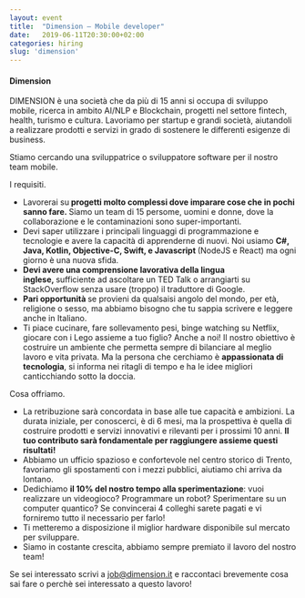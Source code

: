 ```yaml
---
layout: event
title:  "Dimension — Mobile developer"
date:   2019-06-11T20:30:00+02:00
categories: hiring
slug: 'dimension'
---
```


<!-- Added 09/03/2019 -->
<h4 class="company-name">Dimension</h4>
<p>DIMENSION è una società che da più di 15 anni si occupa di sviluppo mobile, ricerca in ambito AI/NLP e Blockchain, progetti nel settore fintech, health, turismo e cultura. Lavoriamo per startup e grandi società, aiutandoli a realizzare prodotti e servizi in grado di sostenere le differenti esigenze di business. </p>

<p>Stiamo cercando una sviluppatrice o sviluppatore software per il nostro team mobile. </p>

<p>I requisiti. </p>
<ul>
<li>Lavorerai su<strong>&nbsp;progetti molto complessi dove imparare cose che in pochi sanno fare.&nbsp;</strong>Siamo un team di 15 persome, uomini e donne, dove la collaborazione e le contaminazioni sono super-importanti.&nbsp;</li>
<li>Devi saper utilizzare i principali linguaggi di programmazione e tecnologie e avere la capacità di apprenderne di nuovi. Noi usiamo&nbsp;<strong>C#, Java, Kotlin, Objective-C, Swift, e Javascript&nbsp;</strong>(NodeJS&nbsp;e&nbsp;React)&nbsp;ma ogni giorno è una nuova sfida.&nbsp;</li>
<li><strong>Devi avere una comprensione lavorativa della lingua inglese,&nbsp;</strong>sufficiente ad ascoltare un TED Talk o arrangiarti su StackOverflow senza usare (troppo) il traduttore di Google.&nbsp;</li>
<li><strong>Pari opportunità&nbsp;</strong>se provieni da qualsaisi angolo del mondo, per età, religione o sesso, ma abbiamo bisogno che tu sappia scrivere e leggere anche in Italiano.</li>
<li>Ti piace cucinare, fare sollevamento pesi, binge watching su Netflix, giocare con i Lego assieme a tuo figlio? Anche a noi! Il nostro obiettivo è costruire un ambiente che permetta sempre di bilanciare al meglio lavoro e vita privata. Ma la persona che cerchiamo è&nbsp;<strong>appassionata di tecnologia</strong>, si informa nei ritagli di tempo e ha le idee migliori canticchiando sotto la doccia.&nbsp;</li>
</ul>

<p>Cosa offriamo.</p>
<ul>
<li>La retribuzione sarà concordata in base alle tue capacità e ambizioni. La durata iniziale, per conoscerci, è di&nbsp;6 mesi,&nbsp;ma la prospettiva è quella di costruire prodotti e servizi innovativi e rilevanti per i prossimi 10 anni.&nbsp;<strong>Il tuo contributo sarà fondamentale per raggiungere assieme questi risultati!</strong></li>
<li>Abbiamo un ufficio spazioso e confortevole nel centro storico di Trento, favoriamo gli spostamenti con i mezzi pubblici, aiutiamo chi arriva da lontano.&nbsp;</li>
<li>Dedichiamo&nbsp;<strong>il 10% del nostro tempo alla sperimentazione</strong>: vuoi realizzare un videogioco? Programmare un robot? Sperimentare su un computer quantico? Se convincerai 4 colleghi sarete pagati e vi forniremo tutto il necessario per farlo!</li>
<li>Ti metteremo a disposizione il miglior hardware disponibile sul mercato per sviluppare.</li>
<li>Siamo in costante crescita, abbiamo sempre premiato il lavoro del nostro team!</li>
</ul>

<p>Se sei interessato scrivi a&nbsp;<a href="mailto:job@dimension.it">job@dimension.it</a>&nbsp;e raccontaci brevemente cosa sai fare o perchè sei interessato a questo lavoro!</p>

